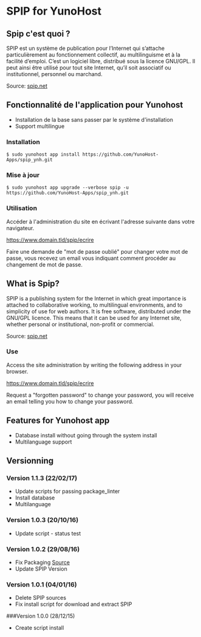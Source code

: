 # SPIP for YunoHost

## Spip c'est quoi ?

SPIP est un système de publication pour l’Internet qui s’attache particulièrement au fonctionnement collectif, au multilinguisme et à la facilité d’emploi. C’est un logiciel libre, distribué sous la licence GNU/GPL. Il peut ainsi être utilisé pour tout site Internet, qu’il soit associatif ou institutionnel, personnel ou marchand.

Source: [spip.net](http://www.spip.net/fr_rubrique91.html)

## Fonctionnalité de l'application pour Yunohost

- Installation de la base sans passer par le système d'installation
- Support multilingue

### Installation

`$ sudo yunohost app install https://github.com/YunoHost-Apps/spip_ynh.git`

### Mise à jour

`$ sudo yunohost app upgrade --verbose spip -u https://github.com/YunoHost-Apps/spip_ynh.git`

### Utilisation

Accéder à l'administration du site en écrivant l'adresse suivante dans votre navigateur.

https://www.domain.tld/spip/ecrire

Faire une demande de "mot de passe oublié" pour changer votre mot de passe, vous recevez un email vous indiquant comment procéder au changement de mot de passe.

## What is Spip?

SPIP is a publishing system for the Internet in which great importance is attached to collaborative working, to multilingual environments, and to simplicity of use for web authors. It is free software, distributed under the GNU/GPL licence. This means that it can be used for any Internet site, whether personal or institutional, non-profit or commercial.

Source: [spip.net](http://www.spip.net/en_rubrique25.html)

### Use

Access the site administration by writing the following address in your browser.

https://www.domain.tld/spip/ecrire

Request a "forgotten password" to change your password, you will receive an email telling you how to change your password.

## Features for Yunohost app

- Database install without going through the system install
- Multilanguage support

## Versionning

### Version 1.1.3 (22/02/17)

- Update scripts for passing package_linter
- Install database
- Multilanguage

### Version 1.0.3 (20/10/16)

- Update script - status test

### Version 1.0.2 (29/08/16)

- Fix Packaging [Source](https://forum.yunohost.org/t/news-about-app-management-and-packaging-in-yunohost-2-4/1379/1)
- Update SPIP Version

### Version 1.0.1 (04/01/16)

- Delete SPIP sources
- Fix install script for download and extract SPIP

###Version 1.0.0 (28/12/15)

- Create script install
